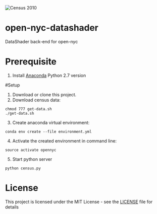 <img alt="Census 2010" src="https://github.com/BigFatDog/BigFatDog.github.io/blob/master/img/nyc/census-2010.png">

# open-nyc-datashader
DataShader back-end for open-nyc

# Prerequisite
1. Install [Anaconda](https://anaconda.org) Python 2.7 version

#Setup
1. Download or clone this project.
2. Download census data:

```shell
chmod 777 get-data.sh
./get-data.sh
```

3. Create anaconda virtual environment: 
```shell
conda env create --file environment.yml
```
4. Activate the created environment in command line:
```shell
source activate opennyc
```
5. Start python server
```shell
python census.py
```

# License

This project is licensed under the MIT License - see the [LICENSE](LICENSE) file for details
